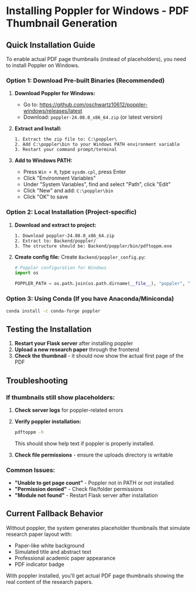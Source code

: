 # Installing Poppler for Windows - PDF Thumbnail Generation

## Quick Installation Guide

To enable actual PDF page thumbnails (instead of placeholders), you need to install Poppler on Windows.

### Option 1: Download Pre-built Binaries (Recommended)

1. **Download Poppler for Windows:**
   - Go to: https://github.com/oschwartz10612/poppler-windows/releases/latest
   - Download: `poppler-24.08.0_x86_64.zip` (or latest version)

2. **Extract and Install:**
   ```
   1. Extract the zip file to: C:\poppler\
   2. Add C:\poppler\bin to your Windows PATH environment variable
   3. Restart your command prompt/terminal
   ```

3. **Add to Windows PATH:**
   - Press `Win + R`, type `sysdm.cpl`, press Enter
   - Click "Environment Variables"
   - Under "System Variables", find and select "Path", click "Edit"
   - Click "New" and add: `C:\poppler\bin`
   - Click "OK" to save

### Option 2: Local Installation (Project-specific)

1. **Download and extract to project:**
   ```
   1. Download poppler-24.08.0_x86_64.zip
   2. Extract to: Backend/poppler/
   3. The structure should be: Backend/poppler/bin/pdftoppm.exe
   ```

2. **Create config file:**
   Create `Backend/poppler_config.py`:
   ```python
   # Poppler configuration for Windows
   import os
   
   POPPLER_PATH = os.path.join(os.path.dirname(__file__), "poppler", "bin")
   ```

### Option 3: Using Conda (If you have Anaconda/Miniconda)

```bash
conda install -c conda-forge poppler
```

## Testing the Installation

1. **Restart your Flask server** after installing poppler
2. **Upload a new research paper** through the frontend
3. **Check the thumbnail** - it should now show the actual first page of the PDF

## Troubleshooting

### If thumbnails still show placeholders:

1. **Check server logs** for poppler-related errors
2. **Verify poppler installation:**
   ```bash
   pdftoppm -h
   ```
   This should show help text if poppler is properly installed.

3. **Check file permissions** - ensure the uploads directory is writable

### Common Issues:

- **"Unable to get page count"** - Poppler not in PATH or not installed
- **"Permission denied"** - Check file/folder permissions
- **"Module not found"** - Restart Flask server after installation

## Current Fallback Behavior

Without poppler, the system generates placeholder thumbnails that simulate research paper layout with:
- Paper-like white background
- Simulated title and abstract text
- Professional academic paper appearance
- PDF indicator badge

With poppler installed, you'll get actual PDF page thumbnails showing the real content of the research papers.
